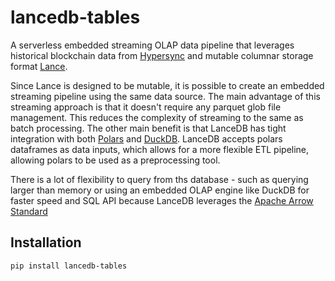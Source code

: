 # lancedb-tables
A serverless embedded streaming OLAP data pipeline that leverages historical blockchain data from [Hypersync](https://github.com/enviodev/hypersync-client-python) and mutable columnar storage format [Lance](https://lancedb.github.io/lance/).

Since Lance is designed to be mutable, it is possible to create an embedded streaming pipeline using the same data source. The main advantage of this streaming approach is that it doesn't require any parquet glob file management. This reduces the complexity of streaming to the same as batch processing. The other main benefit is that LanceDB has tight integration with both
[Polars](https://lancedb.github.io/lancedb/python/polars_arrow/#from-polars-dataframe) and [DuckDB](https://lancedb.github.io/lancedb/python/duckdb/). LanceDB accepts polars dataframes as
data inputs, which allows for a more flexible ETL pipeline, allowing polars to be used as a preprocessing tool. 

There is a lot of flexibility to query from ths database - such as querying larger than memory or using an embedded OLAP engine like DuckDB for faster speed and SQL API because LanceDB leverages the [Apache Arrow Standard](https://arrow.apache.org/overview/)

## Installation
`pip install lancedb-tables`